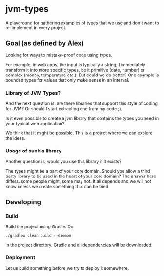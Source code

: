 # jvm-types

A playground for gathering examples of types that we use and don't want to re-implement in every project.

## Goal (as defined by Alex)

Looking for ways to mistake-proof code using types. 

For example, in web apps, the input is typically a string; 
I immediately transform it into more specific types, be it primitive (date, number) 
or complex (money, temperature etc.). 
But could we do better? 
One example is bounded types for values that only make sense in an interval. 

### Library of JVM Types?

And the next question is: are there libraries that support this style of coding for JVM? 
Or should I start extracting one from my code ;).

Is it even possible to create a jvm library that contains
the types you need in your typical web application?

We think that it might be possible. This is a project where we can explore the ideas.

### Usage of such a library

Another question is, would you use this library if it exists?

The types might be a part of your core domain. Should you allow a third party library to be used
in the heart of your core domain? The answer here differs. some people might, some may not.
It all depends and we will not know unless we create something that can be tried.

## Developing

### Build

Build the project using Gradle. Do

```
./gradlew clean build --daemon
```
in the project directory. Gradle and all dependencies will be downloaded.

### Deployment

Let us build something before we try to deploy it somewhere.
